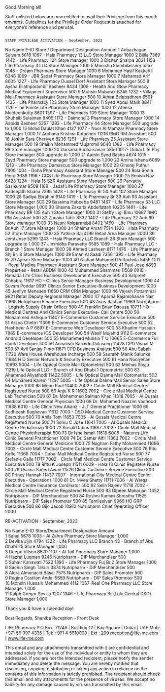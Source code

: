 Good Morning all!                                     

Staff enlisted below are now entitled to avail their Privilege from this month onwards. Guidelines for the Privilege Order Request is attached for everyone’s reference and perusal.
                                                                           

                                                                          STAFF PRIVILEGE ACTIVATION - September, 2023

No	Name 	E-ID	Store / Department 	Designation	Amount 
1	Anbazhagan Selvam	5018	1087 - Hala Pharmacy 13 LLC	Store Manager	1000
2	Bijila	7369	1442 - Life Pharmacy 124	Store manager	1000
3	Dichen Sharpa 	3021	1153 - Life Pharmacy 3 LLC	Store Manager	1000
5	Monisha Elembilassery	5557	1045 - Dream Pharmacy	Store Manager	1000
6	Mohamed Hasif Kakkattil	6248	1069 - JBR Sadaf Pharmacy	Store Manager	1000
7	Mahamad Arif	8605	1227 - Life Pharmacy Dussel Dorf	Assistant Store Manager	500
8	Aysha Ellathparambil Basheer	8434	1309 - Health And Glow Pharmacy	Medical Equipment Supervisor	500
9	Muhsin Mubarak	6245	1232 - Village Mall Pharmacy	Assistant Store Manager	500
10	Athira Belabadhran	6561	1435 - Life Pharmacy 123	Store Manager	1000
11	Syed Abdul Malik	8841	1176 -The Pointe Life Pharmacy	Store Manager	1000
12	Afeesa Moideenkutty	8601	1397 - Life Pharmacy 109	Store Manager	1000
13	Shuhaib Sulaiman	8405	1172 - Daimond 3 Pharmacy	Store Manager	1000
14	Aabida Basheer	5357	1283 - Life Pharmacy 44	Store Manager	500 upgrade to 1,000
15	Mohd Daulat Khan	4127	1077 - Noor Al Mamzar Pharmacy	Store Manager	1,000
17	Archana Krishna Kotacheri	11216	RMO	RM Assistant	500
18	Joshin Sara Cheriyan	8236	1261 - Life Pharmacy 25	Assistant Store Manager	500
19	Shaikh Mohammed Mujammil	8640	1380 - Life Pharmacy 98	Store manager	1000
20	Darsana Sudharsanan	5356	1017- Dubai Life Phy	Store manager	500 upgrade to 1,000
21	Aamin Syed Basha	4674	1015 - Zayd Pharmacy	Store manager	500 upgrade to 1,000
22	Amina Ishana	6089	1213 - Life Pharmacy Damascus	Store Manager	1000
23	Ginoraj Puthur 	7800	1004 - Doha Pharmacy	Assistant Store Manager	500
24	Rola Sonia Pinto	3638	1196 - CCS Life Pharmacy	Store Manager	1000
25	Benish Naz	6428	1224 - Hala 15 SZR	Assistant Store Manager	500
26	Parvathy Sasikumar	9509	1189 - Jadaf Life Pharmacy	Store Manager	1000
27	Kadeejath Isbana	7395	1423 - Life Pharmacy Br 50 Auh 102	Store Manager	1000
28	Sadiya Ebrahim	9140	1419 - Life Pharmacy Br 33 Auh 93	Assistant Store Manager	500
29	Bassima Habeeba	9481	1467 - Life Pharmacy 33 LLC	Store Manager	1,000
30	Shaima Zakaria Abdelfattah	10235	1461 - Life Pharmacy BR 135 Auh 1	Store Manager	1000
31	Steffy Ligi Binu	10687	RMO	RM Assistant	500
32	Zunaira Tahir	8532	1402 - Life Pharmacy 22 Auh 69	Store manager	1000
33	Nesni Kolparambil	8402	1460 - Life Pharmacy Br.Auh 17	Store Manager	1000
34	Shaima Amari	7514	1320 - Hala Pharmacy 52	Store Manager	1000
35	Yathish Raj	4196	Retail	Area Manager	2000
36	Jemi Jose	5299	1243 - Hala Pharmacy LLC Branch 28	Store Manager	500 upgrade to 1,000
37	Jinshidha Paravetty	6585	1089 - Hala Pharmacy LLC - Branch 1	Store Manager	1000
38	Ahmed Lasheen	8171	1476 - Life Pharmacy Shj Br. 8	Store Manager	1000
39	Eman Al Saadi	7356	1395 - Life Pharmacy Br.29 Ajman	Store Manager	1000
40	Nishad Mohamed Pottachola	5456	1101 - Royal Madina Pharmacy	Assistant Store Manager	500
41	Paul Jose	4893	Properties - Retail	ABDM	1000
42	Muhammed Shammas	11569	6018 - Ramada Life Clinic	Business Development Executive	500
43	Satpreet Chhabra	11617	HO - Clinics	Senior Manager-Business Development	1000
44	Suvam Poddar	9997	Clinics	Senior Executive-Business Development	1000
45	Jenilyn Meneses	11650	CRM	CRM Manager	1000
46	Vajeeh Pottammal	9821	Retail	Deputy Regional Manager	2000
47	Aparna Rajamohanan Nair	11665	Nutripharm	Finance Executive	500
48	Anas Rashad	11669	Nutripharm - Logistic	Supply Chain Officer	500
49	Franklin Brian Dsouza	10771	HO - Medical Centres And Clinics	Senior Executive- Call Centre	500
50	Mohammed Ashique 	11407	E-Commerce	Customer Service Executive	500
51	Arzoo Chettri	11309	E-Commerce	Customer Service Executive	500
52	Hashbeer A P	6897	E-Commerce	Web Developer	500
53	 Khadim Hussain	7889	E-commerce	IOS Developer	500
54	Wasif Mujahid	9112	E-commerce	Android Developer	500
55	Muhammed Muhsin T U	10665	E-Commerce	Full stack Developer	500
56	Annaleah Barredo Dalusong	11428	CPD	Visual M	500
57	Avil Sanjay Pinto	11671	CPD	Business Analyst	500
58	Abu Sabah	11722	Ware House	Warehouse Incharge	500
59	Saurabh Manik Salunke	11684	H.O	Senior Network & Security Executive	500
61	Hana Noorjehan	10693	5004 - Life Optical Circle Mall	Optometrist	500
62	Minhas Shyju	11219	Life Optical LLC - Branch of Abu Dhabi 1	Optometrist	500
63	Ahammed Aliyathodi	11422	5005 - Life Optical Dalma Mall	Optometrist	500
64	Mohamed Karem	11297	5005 - Life Optical Dalma Mall	Senior Sales Store Manager	1000
65	Merin Paul	10400	7002 - Circle Mall Medical Centre	Registered Nurse	500
66	Anju K R 	11602	7002 - Circle Mall Medical Centre	Lab Technician	500
67	Dr. Mohammed Salman Khan	11318	7005 - Al Qusais Medical Centre	General Physician	1000
68	Dr. Mohamed Naazim Vadhood	11638	6010 - Life Clinic New Alkanz - JLT	General Practitioner	1000
69	Sudheesh Raghavan	11612	7003 - DSO Medical Centre	Customer Service Executive	500
70	Anila Tom	11653	7005 - Al Qusais Medical Centre	Registered Nurse	500
71	Somu C Jose	11641	7005 - Al Qusais Medical Centre	Pediatrician	1000
72	Sonali Dabas	11667	7002 - Circle Mall Medical Centre	Physiotherapist	500
73	Dr Isna Ismail	11618	6005 - Natures Life Clinic	General Practitioner	1000
74	Dr. Samer Alfil	11363	7002 - Circle Mall Medical Centre	General Medicine	1000
75	Nagham Fathy Mohammed	11696	7002 - Circle Mall Medical Centre	Customer Service Executive	500
76	Ritu Kafle	11668	7004 - Dubai Mall Medical Centre	Registered Nurse	500
77	Stefanie Gallo	11717	7002 - Circle Mall Medical Centre	Customer Service Executive	500
78	Rittu K Joseph	11511	6009 - Hala 13 Clinic	Registere Nurse	500
79	Usama Saeed Awan	11526	Clinic	Customer Service Executive	500
80	Princy Hannah	11437	7007 - International City Medical Centre	Senior Executive - Operations	1000
81	Dr. Nivea Shetty	11711	7006 - Al Warqa Medical Centre	Insurance Cordinator	500
82	Selin Rajeev	11718	7002 - Circle Mall Medical Centre	Registered Nurse	500
83	Dipeen Maharjan	11452	Nutripharm - DIP	Merchandiser	500
84	Roshni Kumari Shrestha	11525	Nutripharm - DIP	Sales Promoter	500
85	Tamilselvan	9969	HO	GRP Executive	500
86	Gijo Jacob	10910	Nutripharm  	Chief Operating Officer	2000


RE-ACTIVATION - September, 2023	 	
		
No	Name	E-ID	Store/Department	Designation	Amount		
1	Sahal	5678	1033 - Al Zahra Pharmacy	Store Manager	1,000		
2	Devika Jijin	4794	1322 - Life Pharmacy LLC Branch 43 - Branch of Abu Dhabi 25	Store Manager	1,000		
3	Deepu Vilson	8670	1107 - Al Taif Pharmacy	Store Manager	1,000		
4	Hazrat Luqman	9245	Nutripharm - DIP	Merchandiser	500		
5	Suhair Kanawati	7522	1390 - Life Pharmacy Fuj Br.2 	Store Manager	1000		
6	Sachin Singh Takuri	3874	Nutripharm - DIP	Merchandiser	500		
8	Alora Almonacid Basal	7575	Nutripharm - DIP	Sales Promoter	500		
9	Regina Castilon Andal	5659	Nutripharm - DIP	Sales Promoter	500		
10	Mohsin Hussain Mohammed 	4112	1067-Real One Pharmacy LLC	Store Manager	1,000		
11	Ralph Gregor Sevilla	1207	1346 - Life Pharmacy Br (Lulu Central DSO)	Store Manager	1,000		


Thank you & have a splendid day!

Best Regards,
Shaniba
Reception – Front Desk


LIFE Pharmacy
P.O Box. 71246 | Building 12 | Bay Square | Dubai | UAE
Mob: +971 56 997 4335 | Tel: +971 4 5610000 | Ext : 209
reception@life-me.com | www.life-me.com 

                                           
     
 
This email and any attachments transmitted with it are confidential and intended solely for the use of the individual or entity to whom they are addressed. If you are not the intended recipient, please notify the sender immediately and delete the message. You are hereby notified that disclosing, copying, distributing or taking any action in reliance on the contents of this information is strictly prohibited. The recipient should check this email and any attachments for the presence of viruses. We accept no liability for any damage caused by viruses transmitted by this email.


